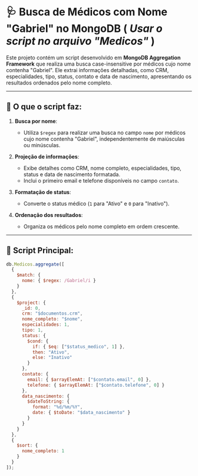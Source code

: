 # 🩺 Busca de Médicos com Nome "Gabriel" no MongoDB ( *Usar o script no arquivo "Medicos"*  )

Este projeto contém um script desenvolvido em **MongoDB Aggregation Framework** que realiza uma busca case-insensitive por médicos cujo nome contenha "Gabriel". Ele extrai informações detalhadas, como CRM, especialidades, tipo, status, contato e data de nascimento, apresentando os resultados ordenados pelo nome completo.

---

## 📌 O que o script faz:

1. **Busca por nome**:
   - Utiliza `$regex` para realizar uma busca no campo `nome` por médicos cujo nome contenha "Gabriel", independentemente de maiúsculas ou minúsculas.

2. **Projeção de informações**:
   - Exibe detalhes como CRM, nome completo, especialidades, tipo, status e data de nascimento formatada.
   - Inclui o primeiro email e telefone disponíveis no campo `contato`.

3. **Formatação de status**:
   - Converte o status médico (`1` para "Ativo" e `0` para "Inativo").

4. **Ordenação dos resultados**:
   - Organiza os médicos pelo nome completo em ordem crescente.

---

## 🚀 Script Principal:

```javascript
db.Medicos.aggregate([
  {
    $match: {
      nome: { $regex: /Gabriel/i }
    }
  },
  {
    $project: {
      _id: 0,
      crm: "$documentos.crm",
      nome_completo: "$nome",
      especialidades: 1,
      tipo: 1,
      status: {
        $cond: {
          if: { $eq: ["$status_medico", 1] },
          then: "Ativo",
          else: "Inativo"
        }
      },
      contato: {
        email: { $arrayElemAt: ["$contato.email", 0] },
        telefone: { $arrayElemAt: ["$contato.telefone", 0] }
      },
      data_nascimento: {
        $dateToString: {
          format: "%d/%m/%Y",
          date: { $toDate: "$data_nascimento" }
        }
      }
    }
  },
  {
    $sort: {
      nome_completo: 1
    }
  }
]);
